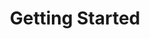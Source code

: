 ---
title: "Getting Started"
linkTitle: "Getting Started"
weight: 2
sidebar_menu_sub_sections_exposed: true
description: >
  A guide for getting started using Anka Virtualization software
---